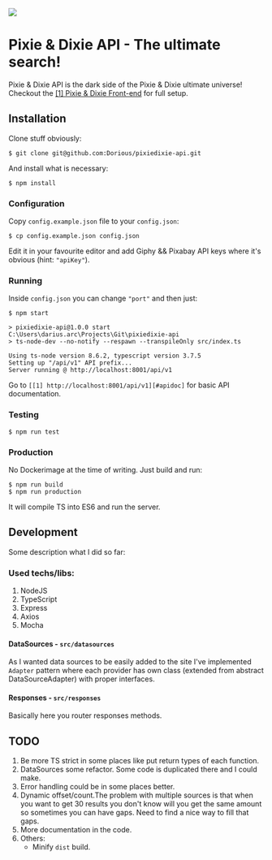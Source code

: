![](https://user-images.githubusercontent.com/2143349/72977784-7fd1b680-3dd5-11ea-917a-3bfe7660f590.png)

# Pixie & Dixie API - The ultimate search!
Pixie & Dixie API is the dark side of the Pixie & Dixie ultimate universe!<br>
Checkout the [[1] Pixie & Dixie Front-end][#frontend] for full setup.

## Installation
Clone stuff obviously:

    $ git clone git@github.com:Dorious/pixiedixie-api.git
	
And install what is necessary:

	$ npm install
### Configuration
Copy `config.example.json` file to your `config.json`:

	$ cp config.example.json config.json
Edit it in your favourite editor and add Giphy && Pixabay API keys where it's obvious (hint: `"apiKey"`).
    
### Running
Inside `config.json` you can change `"port"` and then just:

	$ npm start
	
	> pixiedixie-api@1.0.0 start C:\Users\darius.arc\Projects\Git\pixiedixie-api
	> ts-node-dev --no-notify --respawn --transpileOnly src/index.ts

	Using ts-node version 8.6.2, typescript version 3.7.5
	Setting up "/api/v1" API prefix...
	Server running @ http://localhost:8001/api/v1

Go to `[[1] http://localhost:8001/api/v1][#apidoc]` for basic API documentation.
    
### Testing

	$ npm run test

### Production
No Dockerimage at the time of writing. Just build and run:

	$ npm run build
    $ npm run production
It will compile TS into ES6 and run the server.

## Development
Some description what I did so far:
### Used techs/libs:
1. NodeJS
2. TypeScript
3. Express
4. Axios
5. Mocha

#### DataSources - `src/datasources`
As I wanted data sources to be easily added to the site I've implemented `Adapter` pattern where each provider has own class (extended from abstract DataSourceAdapter) with proper interfaces.

#### Responses - `src/responses`
Basically here you router responses methods.

## TODO
1. Be more TS strict in some places like put return types of each function.
2. DataSources some refactor. Some code is duplicated there and I could make.
3. Error handling could be in some places better.
3. Dynamic offset/count.The problem with multiple sources is that when you want to get 30 results you don't know will you get the same amount so sometimes you can have gaps. Need to find a nice way to fill that gaps.
4. More documentation in the code.
5. Others:
	* Minify `dist` build.

[#frontend]: https://github.com/Dorious/pixiedixie-web "Front-end part for full setup"
[#apidoc]: http://localhost:8001/api/v1 "API generated documentation"